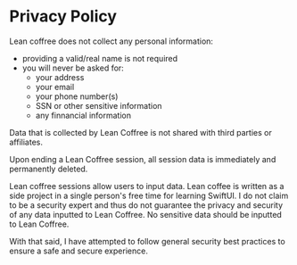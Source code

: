 # Privacy Policy

Lean coffree does not collect any personal information:
  * providing a valid/real name is not required
  * you will never be asked for:
    * your address
    * your email
    * your phone number(s)
    * SSN or other sensitive information
    * any finnancial information
    
Data that is collected by Lean Coffree is not shared with third parties or affiliates.

Upon ending a Lean Coffree session, all session data is immediately and permanently deleted.
    
Lean coffree sessions allow users to input data. Lean coffee is written as a side project in a single person's free time for learning SwiftUI. I do not claim to be a security expert and thus do not guarantee the privacy and security of any data inputted to Lean Coffree. No sensitive data should be inputted to Lean Coffree.

With that said, I have attempted to follow general security best practices to ensure a safe and secure experience.
